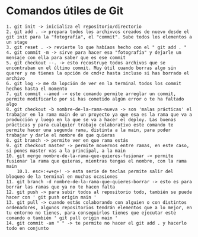 # Comandos útiles de Git

    1. git init -> inicializa el repositorio/directorio 
    2. git add . -> prepara todos los archivvos creados de nuevo desde el git init para la "fotografía", el "commit". Sube todos los elementos a un stage
    3. git reset . -> revierte lo que habíaos hecho con el " git add . " 
    4. git commit -m -> sirve para hacer esa "fotografía" y dejarle un mensaje con ella para saber que es ese commit
    5. git checkout --. -> esto recostruye todos archivos que se encontraban en el último commit. Muy útil cuando borras algo sin querer y no tienes la opción de cmd+z hasta incluso si has borrado el archivo
    6. git log -> me da lopción de ver en la terminal todos los commit hechos hasta el momento
    7. git commit --amed -> este comando permite arreglar un commit, permite modificarlo por si has cometido algún error o te ha faltado algo
    8. git checkout -b nombre-de-la-rama-nueva -> son 'malas prácticas' el trabajar en la rama main de un proyecto ya que esa es la rama que va a producción y luego en la que se va a hacer el deploy. Las buenas prácticas y para cualquier trabajo colaborativo este comando te permite hacer una segunda rama, distinta a la main, para poder trabajar y darle el nombre de que quieras
    8. git branch -> permite ver en que rama estás
    9. git checkout master -> permite movernos entre ramas, en este caso, si pones master vas a la principal, a la main
    10. git merge nombre-de-la-rama-que-quieres-fusionar -> permite fusionar la rama que quieras, mientras tengas el nombre, con la rama main
        10.1. esc+:+w+q+! -> esta serie de teclas permite salir del bloqueo de la terminal en muchas ocasiones
    11. git branch -d nombre-de-la-rama-que-quieres-borrar -> esto es para borrar las ramas que ya no te hacen falta
    12. git push -> para subir todos al repositorio todo, también se puede hacer con ' git push origin main '
    13. git pull -> cuando estás colaborando con alguien o con distintos ordenadores, algunos repositorios tendrán elementos que a lo mejor, en tu entorno no tienes, para conseguirlos tienes que ejecutar este comando o también ' git pull origin main '
    14. git commit -am " " -> te permite no hacer el git add . y hacerlo todo en conjunto

